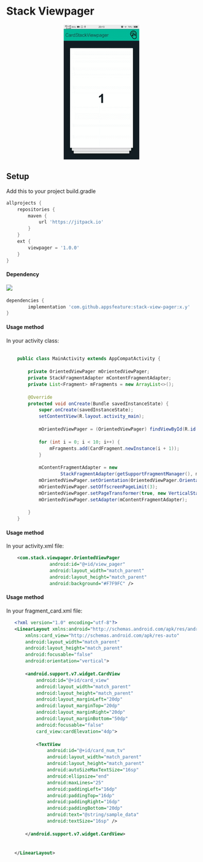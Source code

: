 # Stack Viewpager 

<p align="center">
  <img src="https://raw.githubusercontent.com/appsfeature/stack-view-pager/master/screenshots/one.gif" alt="Preview 1" width="200" /> 
</p>
  
   
## Setup
Add this to your project build.gradle
``` gradle
allprojects {
    repositories {
        maven { 
            url 'https://jitpack.io'
        }
    }
    ext {
        viewpager = '1.0.0'
    }
}
```
#### Dependency
[![](https://jitpack.io/v/com.github.appsfeature/stack-view-pager.svg)](https://jitpack.io/#com.github.appsfeature/stack-view-pager)
```gradle
dependencies {
        implementation 'com.github.appsfeature:stack-view-pager:x.y'
}
```

#### Usage method
In your activity class:
```java 

    public class MainActivity extends AppCompatActivity {
    
        private OrientedViewPager mOrientedViewPager;
        private StackFragmentAdapter mContentFragmentAdapter;
        private List<Fragment> mFragments = new ArrayList<>();
    
        @Override
        protected void onCreate(Bundle savedInstanceState) {
            super.onCreate(savedInstanceState);
            setContentView(R.layout.activity_main);
    
            mOrientedViewPager = (OrientedViewPager) findViewById(R.id.view_pager);
    
            for (int i = 0; i < 10; i++) {
                mFragments.add(CardFragment.newInstance(i + 1));
            }
    
            mContentFragmentAdapter = new
                    StackFragmentAdapter(getSupportFragmentManager(), mFragments);
            mOrientedViewPager.setOrientation(OrientedViewPager.Orientation.VERTICAL);
            mOrientedViewPager.setOffscreenPageLimit(3);
            mOrientedViewPager.setPageTransformer(true, new VerticalStackTransformer(getApplicationContext()));
            mOrientedViewPager.setAdapter(mContentFragmentAdapter);
    
        }
    }


```

 #### Usage method
 In your activity.xml file:
 ```xml  
     <com.stack.viewpager.OrientedViewPager
                 android:id="@+id/view_pager"
                 android:layout_width="match_parent"
                 android:layout_height="match_parent"
                 android:background="#F7F9FC" /> 
 
 ```
 #### Usage method
 In your fragment_card.xml file:
 ```xml  
    <?xml version="1.0" encoding="utf-8"?>
    <LinearLayout xmlns:android="http://schemas.android.com/apk/res/android"
        xmlns:card_view="http://schemas.android.com/apk/res-auto"
        android:layout_width="match_parent"
        android:layout_height="match_parent"
        android:focusable="false"
        android:orientation="vertical">
    
        <android.support.v7.widget.CardView
            android:id="@+id/card_view"
            android:layout_width="match_parent"
            android:layout_height="match_parent"
            android:layout_marginLeft="20dp"
            android:layout_marginTop="20dp"
            android:layout_marginRight="20dp"
            android:layout_marginBottom="50dp"
            android:focusable="false"
            card_view:cardElevation="4dp">
    
            <TextView
                android:id="@+id/card_num_tv"
                android:layout_width="match_parent"
                android:layout_height="match_parent"
                android:autoSizeMaxTextSize="16sp"
                android:ellipsize="end"
                android:maxLines="25"
                android:paddingLeft="16dp"
                android:paddingTop="16dp"
                android:paddingRight="16dp"
                android:paddingBottom="20dp"
                android:text="@string/sample_data"
                android:textSize="16sp" />
    
        </android.support.v7.widget.CardView>
    
    
    </LinearLayout>
 
 ```